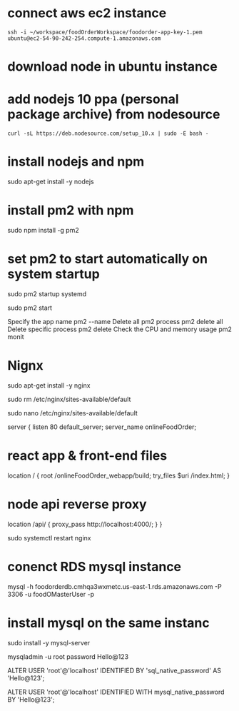 # connect aws ec2 instance
    ssh -i ~/workspace/foodOrderWorkspace/foodorder-app-key-1.pem ubuntu@ec2-54-90-242-254.compute-1.amazonaws.com 

# download node in ubuntu instance 
    
# add nodejs 10 ppa (personal package archive) from nodesource
    curl -sL https://deb.nodesource.com/setup_10.x | sudo -E bash -

# install nodejs and npm
sudo apt-get install -y nodejs

# install pm2 with npm
sudo npm install -g pm2

# set pm2 to start automatically on system startup
sudo pm2 startup systemd

sudo pm2 start

Specify the app name pm2 --name <app-name>
Delete all pm2 process pm2 delete all
Delete specific process pm2 delete <app-name>
Check the CPU and memory usage pm2 monit

# Nignx
sudo apt-get install -y nginx

sudo rm /etc/nginx/sites-available/default

sudo nano /etc/nginx/sites-available/default

server {
  listen 80 default_server;
  server_name onlineFoodOrder;

  # react app & front-end files
  location / {
    root /onlineFoodOrder_webapp/build;
    try_files $uri /index.html;
  }

  # node api reverse proxy
  location /api/ {
    proxy_pass http://localhost:4000/;
  }
}

sudo systemctl restart nginx

# conenct RDS mysql instance 
mysql -h foodorderdb.cmhqa3wxmetc.us-east-1.rds.amazonaws.com -P 3306 -u foodOMasterUser -p

# install mysql on the same instanc 

sudo install -y mysql-server

mysqladmin -u root password Hello@123

ALTER USER  'root'@'localhost' IDENTIFIED BY 'sql_native_password' AS 'Hello@123';

ALTER USER 'root'@'localhost' IDENTIFIED WITH mysql_native_password BY 'Hello@123';